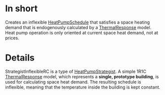 # In short

Creates an inflexible [HeatPumpSchedule](./HeatPumpSchedule.md) that satisfies a space heating demand that is endogenously calculated by a [ThermalResponse](./ThermalResponse.md) model.
Heat pump operation is only oriented at current space heat demand, not at prices.

# Details

StrategistInflexibleRC is a type of [HeatPumpStrategist](./HeatPumpStrategist.md).
A simple 1R1C [ThermalResponse](./ThermalResponse.md) model, which represents a **single, prototype building**, is used for calculating space heat demand.
The resulting schedule is inflexible, meaning that the temperature inside the building is kept constant.